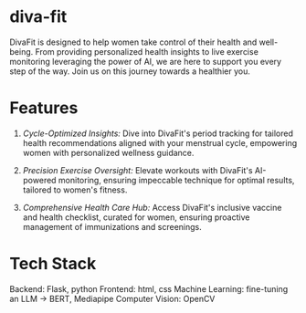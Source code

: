 # diva-fit

DivaFit is designed to help women take control of their health and well-being. From providing personalized health insights to live exercise monitoring leveraging the power of AI, we are here to support you every step of the way. Join us on this journey towards a healthier you.

# Features

1. *Cycle-Optimized Insights:* Dive into DivaFit's period tracking for tailored health recommendations aligned with your menstrual cycle, empowering women with personalized wellness guidance.

2. *Precision Exercise Oversight:* Elevate workouts with DivaFit's AI-powered monitoring, ensuring impeccable technique for optimal results, tailored to women's fitness.

3. *Comprehensive Health Care Hub:* Access DivaFit's inclusive vaccine and health checklist, curated for women, ensuring proactive management of immunizations and screenings.

# Tech Stack
Backend: Flask, python
Frontend: html, css
Machine Learning: fine-tuning an LLM -> BERT,  Mediapipe
Computer Vision: OpenCV

